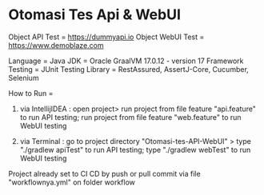 # Otomasi Tes Api & WebUI

Object API Test = https://dummyapi.io
Object WebUI Test = https://www.demoblaze.com

Language = Java
JDK = Oracle GraalVM 17.0.12 - version 17
Framework Testing = JUnit
Testing Library = RestAssured, AssertJ-Core, Cucumber, Selenium

How to Run =
1. via IntellijIDEA : open project> run project from file feature "api.feature" to run API testing; run project from file feature "web.feature" to run WebUI testing

2. via Terminal : go to project directory "Otomasi-tes-API-WebUI" > type "./gradlew apiTest" to run API testing; type "./gradlew webTest" to run WebUI testing

Project already set to CI CD by push or pull commit via file "workflownya.yml" on folder workflow